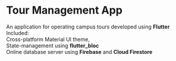 # Tour Management App
 
 An application for operating campus tours developed using <b>Flutter</b>
Included: </br>
Cross-platform Material UI theme, </br>
State-management using <b>flutter_bloc</b> </br>
Online database server using <b>Firebase</b> and <b>Cloud Firestore</b>
